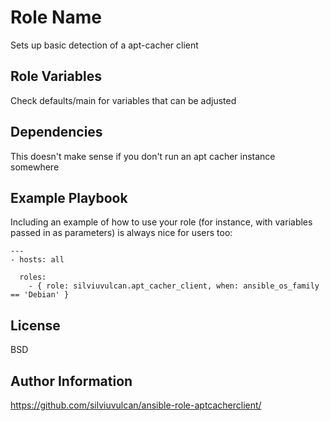 Role Name
=========

Sets up basic detection of a apt-cacher client

Role Variables
--------------

Check defaults/main for variables that can be adjusted

Dependencies
------------

This doesn't make sense if you don't run an apt cacher instance somewhere

Example Playbook
----------------

Including an example of how to use your role (for instance, with variables passed in as parameters) is always nice for users too:

    ---
    - hosts: all

      roles:
        - { role: silviuvulcan.apt_cacher_client, when: ansible_os_family == 'Debian' }


License
-------

BSD


Author Information
------------------

https://github.com/silviuvulcan/ansible-role-aptcacherclient/
